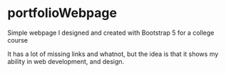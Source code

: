 # portfolioWebpage
 Simple webpage I designed and created with Bootstrap 5 for a college course

It has a lot of missing links and whatnot, but the idea is that it shows my ability
in web development, and design.
